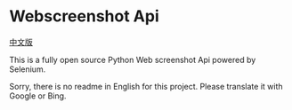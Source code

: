 # Webscreenshot Api  
[中文版](./README_zh.md)

This is a fully open source Python Web screenshot Api powered by Selenium.  


Sorry, there is no readme in English for this project. Please translate it with Google or Bing.